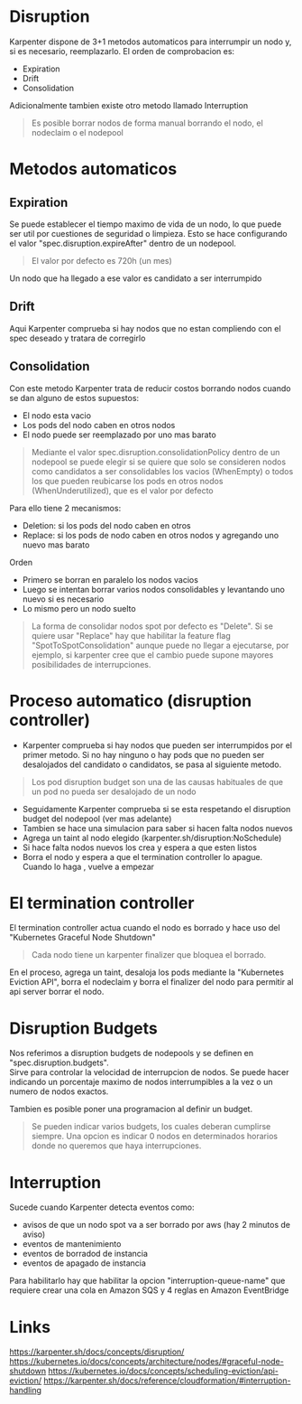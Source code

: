# Disruption

Karpenter dispone de 3+1 metodos automaticos para interrumpir un nodo y, si es necesario, reemplazarlo. El orden de comprobacion es:

- Expiration
- Drift
- Consolidation

Adicionalmente tambien existe otro metodo llamado Interruption  

> Es posible borrar nodos de forma manual borrando el nodo, el nodeclaim o el nodepool

# Metodos automaticos

## Expiration

Se puede establecer el tiempo maximo de vida de un nodo, lo que puede ser util por cuestiones de seguridad o limpieza.
Esto se hace configurando el valor "spec.disruption.expireAfter" dentro de un nodepool.

> El valor por defecto es 720h (un mes)

Un nodo que ha llegado a ese valor es candidato a ser interrumpido

## Drift
Aqui Karpenter comprueba si hay nodos que no estan compliendo con el spec deseado y tratara de corregirlo

## Consolidation
Con este metodo Karpenter trata de reducir costos borrando nodos cuando se dan alguno de estos supuestos:  
- El nodo esta vacio
- Los pods del nodo caben en otros nodos
- El nodo puede ser reemplazado por uno mas barato

> Mediante el valor spec.disruption.consolidationPolicy dentro de un nodepool se puede elegir si se quiere que solo se consideren nodos como candidatos a ser consolidables los vacios (WhenEmpty) o todos los que pueden reubicarse los pods en otros nodos (WhenUnderutilized), que es el valor por defecto

Para ello tiene 2 mecanismos:

- Deletion: si los pods del nodo caben en otros
- Replace: si los pods de nodo caben en otros nodos y agregando uno nuevo mas barato

Orden

- Primero se borran en paralelo los nodos vacios  
- Luego se intentan borrar varios nodos consolidables y levantando uno nuevo si es necesario  
- Lo mismo pero un nodo suelto  

> La forma de consolidar nodos spot por defecto es "Delete". Si se quiere usar "Replace" hay que habilitar la feature flag "SpotToSpotConsolidation" aunque puede no llegar a ejecutarse, por ejemplo, si karpenter cree que el cambio puede supone mayores posibilidades de interrupciones.

# Proceso automatico (disruption controller)

- Karpenter comprueba si hay nodos que pueden ser interrumpidos por el primer metodo. Si no hay ninguno o hay pods que no pueden ser desalojados del candidato o candidatos, se pasa al siguiente metodo.

> Los pod disruption budget son una de las causas habituales de que un pod no pueda ser desalojado de un nodo

- Seguidamente Karpenter comprueba si se esta respetando el disruption budget del nodepool (ver mas adelante)
- Tambien se hace una simulacion para saber si hacen falta nodos nuevos
- Agrega un taint al nodo elegido (karpenter.sh/disruption:NoSchedule)
- Si hace falta nodos nuevos los crea y espera a que esten listos
- Borra el nodo y espera a que el termination controller lo apague. Cuando lo haga , vuelve a empezar

# El termination controller

El termination controller actua cuando el nodo es borrado y hace uso del "Kubernetes Graceful Node Shutdown"

> Cada nodo tiene un karpenter finalizer que bloquea el borrado. 

En el proceso, agrega un taint, desaloja los pods mediante la "Kubernetes Eviction API", borra el nodeclaim y borra el finalizer del nodo para permitir al api server borrar el nodo.

# Disruption Budgets 
Nos referimos a disruption budgets de nodepools y se definen en "spec.disruption.budgets".  
Sirve para controlar la velocidad de interrupcion de nodos. Se puede hacer indicando un porcentaje maximo de nodos interrumpibles a la vez o un numero de nodos exactos.

Tambien es posible poner una programacion al definir un budget.

> Se pueden indicar varios budgets, los cuales deberan cumplirse siempre. Una opcion es indicar 0 nodos en determinados horarios donde no queremos que haya interrupciones.

# Interruption
Sucede cuando Karpenter detecta eventos como:  
- avisos de que un nodo spot va a ser borrado por aws (hay 2 minutos de aviso)
- eventos de mantenimiento
- eventos de borradod de instancia
- eventos de apagado de instancia

Para habilitarlo hay que habilitar la opcion "interruption-queue-name" que requiere crear una cola en Amazon SQS y 4 reglas en Amazon EventBridge

# Links

https://karpenter.sh/docs/concepts/disruption/
https://kubernetes.io/docs/concepts/architecture/nodes/#graceful-node-shutdown
https://kubernetes.io/docs/concepts/scheduling-eviction/api-eviction/
https://karpenter.sh/docs/reference/cloudformation/#interruption-handling

